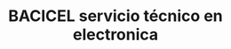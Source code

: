 ---
title: "BACICEL servicio técnico en electronica"
url: /san-andres-cholula/bacicel-servicio-tecnico-en-electronica/
shop: Elektronik
---